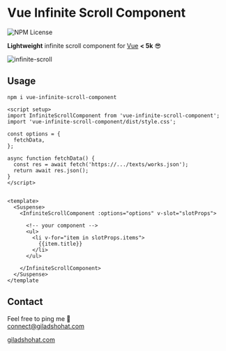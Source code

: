 # Vue Infinite Scroll Component

![NPM License](https://img.shields.io/npm/l/vue-infinite-scroll-component)

**Lightweight** infinite scroll component for [Vue](https://vuejs.org/) **< 5k** 😎 <br>

![infinite-scroll](https://github.com/gshohat/vue-infinite-scroll-component/assets/91323932/aba9d3c1-7c16-4633-bb0c-a55a6781ca09)

## Usage

`npm i vue-infinite-scroll-component`

```
<script setup>
import InfiniteScrollComponent from 'vue-infinite-scroll-component';
import 'vue-infinite-scroll-component/dist/style.css';

const options = {
  fetchData,
};

async function fetchData() {
  const res = await fetch('https://.../texts/works.json');
  return await res.json();
}
</script>


<template>
  <Suspense>
    <InfiniteScrollComponent :options="options" v-slot="slotProps">

      <!-- your component -->
      <ul>
        <li v-for="item in slotProps.items">
          {{item.title}}
        </li>
      </ul>

    </InfiniteScrollComponent>
  </Suspense>
</template
```


## Contact
Feel free to ping me 💫
<br>
connect@giladshohat.com

[giladshohat.com](https://giladshohat.com)
